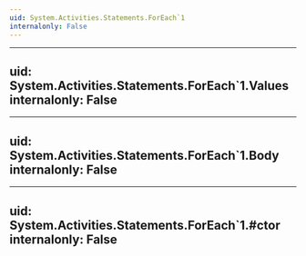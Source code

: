 ```yaml
---
uid: System.Activities.Statements.ForEach`1
internalonly: False
---
```


---
uid: System.Activities.Statements.ForEach`1.Values
internalonly: False
---

---
uid: System.Activities.Statements.ForEach`1.Body
internalonly: False
---

---
uid: System.Activities.Statements.ForEach`1.#ctor
internalonly: False
---
